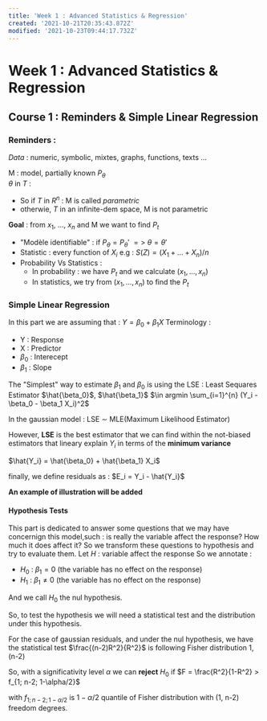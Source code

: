 ```yaml
---
title: 'Week 1 : Advanced Statistics & Regression'
created: '2021-10-21T20:35:43.872Z'
modified: '2021-10-23T09:44:17.732Z'
---
```


# Week 1 : Advanced Statistics & Regression

## Course 1 : Reminders & Simple Linear Regression 

### Reminders : 
*Data* : numeric, symbolic, mixtes, graphs, functions, texts ...

M : model, partially known $P_\theta$   
$\theta$ in $T$ :
  - So  if $T$ in $R^n$ : M is called *parametric*
  - otherwie, $T$ in an infinite-dem space, M is not parametric

**Goal** : from $x_1$, ..., $x_n$ and M we want to find $P_t$

- "Modèle identifiable" : if $P_\theta = P_\theta'$   $=>$ $\theta=\theta'$
- Statistic : every function of $X_i$
e.g : $S(Z)= (X_1 + ... + X_n)/ n$ 
- Probability Vs Statistics : 
  - In probability : we have $P_t$ and we calculate $(x_1, ..., x_n)$
  - In statistics, we try from $(x_1, ..., x_n)$ to find the $P_t$


### Simple Linear Regression 

In this part we are assuming that :   $Y = \beta_0 + \beta_1 X$
Terminology : 
- Y : Response
- X : Predictor
- $\beta_0$ : Interecept 
- $\beta_1$ : Slope 

The "Simplest" way to estimate $\beta_1$ and $\beta_0$ is using the LSE : Least Sequares Estimator 
$\hat{\beta_0}$, $\hat{\beta_1}$ $\in argmin \sum_{i=1}^{n} (Y_i - \beta_0 - \beta_1 X_i)^2$

In the gaussian model : LSE $\sim$ MLE(Maximum Likelihood Estimator)

However, **LSE** is the best estimator that we can find within the not-biased estimators that lineary explain $Y_i$ in terms of the **minimum variance** 

$\hat{Y_i} = \hat{\beta_0} + \hat{\beta_1} X_i$

finally, we define residuals as :  $E_i = Y_i - \hat{Y_i}$

**An example of illustration will be added**

#### Hypothesis Tests

This part is dedicated to answer some questions that we may have concernign this model,such : is really the variable affect the response? How much it does affect it? 
So we transform these questions to hypothesis and try to evaluate them.
Let $H$ : variable affect the response 
So we annotate :
-  $H_0$ : $\beta_1 = 0$ (the variable has no effect on the response)
-  $H_1$ : $\beta_1 \neq 0$ (the variable has no effect on the response)

And we call $H_0$ the nul hypothesis.

So, to test the hypothesis we will need a statistical test and the distribution under this hypothesis.

For the case of gaussian residuals, and under the nul hypothesis, we have the statistical test $\frac{(n-2)R^2}{R^2}$ is following Fisher distribution 1,(n-2)

So, with a significativity level $\alpha$ we can **reject** $H_0$ if $F = \frac{R^2}{1-R^2} > f_{1; n-2; 1-\alpha/2}$

with $f_{1; n-2; 1-\alpha/2}$ is $1-\alpha/2$ quantile of Fisher distribution with (1, n-2) freedom degrees.


















